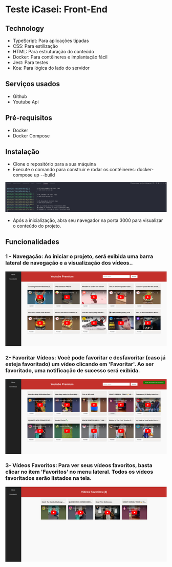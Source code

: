 # Teste iCasei: Front-End

## Technology 

* TypeScript: Para aplicações tipadas
* CSS: Para estilização
* HTML: Para estruturação do conteúdo 
* Docker: Para contêineres e implantação fácil
* Jest: Para testes
* Koa: Para lógica do lado do servidor

## Serviços usados
* Github
* Youtube Api

## Pré-requisitos
* Docker
* Docker Compose

## Instalação
* Clone o repositório para a sua máquina
* Execute o comando para construir e rodar os contêineres: docker-compose up --build

![docker image](https://github.com/kiondartel/microFront_challenge/blob/main/bff/public/assets/Captura%20de%20tela%20de%202024-06-30%2015-58-55.png)

* Após a inicialização, abra seu navegador na porta 3000 para visualizar o conteúdo do projeto.

## Funcionalidades
### 1 - Navegação: Ao iniciar o projeto, será exibida uma barra lateral de navegação e a visualização dos vídeos..

![Homepage image](https://github.com/kiondartel/microFront_challenge/blob/main/bff/public/assets/home.png)

### 2- Favoritar Vídeos: Você pode favoritar e desfavoritar (caso já esteja favoritado) um vídeo clicando em 'Favoritar'. Ao ser favoritado, uma notificação de sucesso será exibida.

![Sucess image](https://github.com/kiondartel/microFront_challenge/blob/main/bff/public/assets/sucess.png)

### 3- Vídeos Favoritos: Para ver seus vídeos favoritos, basta clicar no item 'Favoritos' no menu lateral. Todos os vídeos favoritados serão listados na tela.

![Favorites image](https://github.com/kiondartel/microFront_challenge/blob/main/bff/public/assets/favoritos.png)
